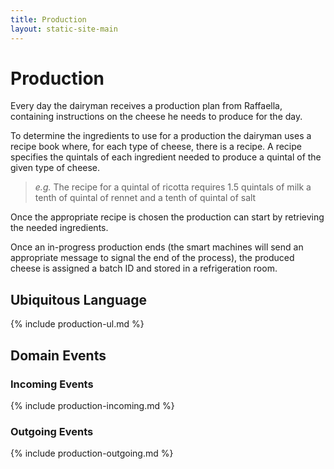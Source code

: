 ```yaml
---
title: Production
layout: static-site-main
---
```


# Production

Every day the dairyman receives a production plan from Raffaella, containing instructions
on the cheese he needs to produce for the day.

To determine the ingredients to use for a production the dairyman uses a
recipe book where, for each type of cheese, there is a recipe.
A recipe specifies the quintals of each ingredient needed to produce a quintal of the given type of
cheese.
> _e.g._ The recipe for a quintal of ricotta requires 1.5 quintals of milk
> a tenth of quintal of rennet and a tenth of quintal of salt

Once the appropriate recipe is chosen the production can start by retrieving the
needed ingredients.

Once an in-progress production ends (the smart machines will send an appropriate message
to signal the end of the process), the produced cheese is assigned a batch ID
and stored in a refrigeration room.

## Ubiquitous Language

{% include production-ul.md %}

## Domain Events

### Incoming Events

{% include production-incoming.md %}

### Outgoing Events

{% include production-outgoing.md %}
